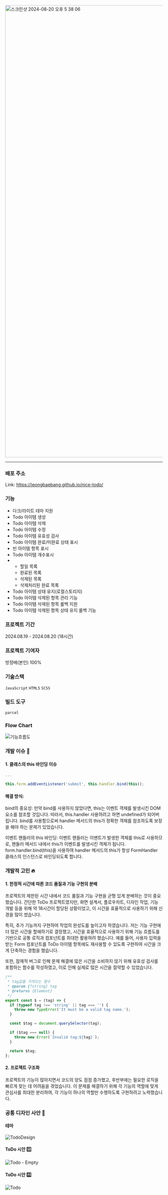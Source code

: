<img width="1440" alt="스크린샷 2024-08-20 오후 5 38 06" src="https://github.com/user-attachments/assets/16730914-1cd6-4ebd-9b80-7eee0e197fc2">

---

### 배포 주소

Link: https://jeongbaebang.github.io/nice-todo/

### 기능

- 다크/라이트 테마 지원
- Todo 아이템 생성
- Todo 아이템 삭제
- Todo 아이템 수정
- Todo 아이템 유효성 검사
- Todo 아이템 완료/미완료 상태 표시
- 빈 아이템 항목 표시
- Todo 아이템 개수표시
- - 할일 목록
  - 완료된 목록
  - 삭제된 목록
  - 삭제처리된 완료 목록
- Todo 아이템 상태 유지(로컬스토리지)
- Todo 아이템 삭제된 항목 관리 기능
- Todo 아이템 삭제된 항목 롤백 지원
- Todo 아이템 삭제된 항목 상태 유지 롤백 기능

### 프로젝트 기간

2024.08.19 - 2024.08.20 (18시간)

### 프로젝트 기여자

방정배(본인) 100%

### 기술스택

`JavaScript` `HTML5` `SCSS`

### 빌드 도구

`parcel`

### Flow Chart

![기능흐름도](https://github.com/user-attachments/assets/6a204ba7-af44-4f59-92d6-9078738ffa41)

### 개발 이슈 🤨

#### 1. 클래스의 this 바인딩 이슈

```js
...

this.form.addEventListener('submit', this.handler.bind(this));
```

#### 해결 방식:

bind의 중요성: 만약 bind를 사용하지 않았다면, this는 이벤트 객체를 발생시킨 DOM 요소를 참조할 것입니다.
따라서, this.handler 사용하려고 하면 undefined가 되어버립니다. bind를 사용함으로써 handler 메서드의 this가 정확한 객체를 참조하도록 보장을 해야 하는 문제가 있었습니다.

이벤트 핸들러의 this 바인딩: 이벤트 핸들러는 이벤트가 발생한 객체를 this로 사용하므로, 핸들러 메서드 내에서 this가 이벤트를 발생시킨 객체가 됩니다.
form.handler.bind(this)을 사용하여 handler 메서드의 this가 항상 FormHandler 클래스의 인스턴스로 바인딩되도록 합니다.

### 개발적 고민 🔥

#### 1. 한정적 시간에 따른 코드 품질과 기능 구현의 분배

프로젝트의 제한된 시간 내에서 코드 품질과 기능 구현을 균형 있게 분배하는 것이 중요했습니다.
간단한 ToDo 프로젝트였지만, 화면 설계서, 플로우차트, 디자인 작업, 기능 개발 등을 위해 약 18시간이 할당된 상황이었고, 이 시간을 효율적으로 사용하기 위해 신경을 많이 썼습니다.

특히, 추가 기능까지 구현하여 작업의 완성도를 높이고자 하였습니다. 저는 기능 구현에 더 많은 시간을 할애하기로 결정했고,
시간을 효율적으로 사용하기 위해 기능 흐름도를 기반으로 공통 로직과 컴포넌트를 최대한 활용하려 했습니다.
예를 들어, 사용자 입력을 받는 Form 컴포넌트를 ToDo 아이템 항목에도 재사용할 수 있도록 구현하여 시간을 크게 단축하는 경험을 했습니다.

또한, 잠재적 버그로 인해 문제 해결에 많은 시간을 소비하지 않기 위해 유효성 검사를 포함하는 함수를 작성하였고, 이로 인해 실제로 많은 시간을 절약할 수 있었습니다.

```js
/**
 * tag값을 가져오는 함수
 * @param {?string} tag
 * @returns {Element}
 */
export const $ = (tag) => {
  if (typeof tag !== 'string' || tag === '') {
    throw new TypeError('It must be a valid tag name.');
  }

  const $tag = document.querySelector(tag);

  if ($tag === null) {
    throw new Error(`Invalid tag:${tag}`);
  }

  return $tag;
};
```

#### 2. 프로젝트 구조화

프로젝트의 기능이 많아지면서 코드의 양도 점점 증가했고, 후반부에는 필요한 로직을 빠르게 찾는 데 어려움을 겪었습니다.
이 문제를 해결하기 위해 각 기능의 역할에 맞게 관심사를 최대한 분리하여, 각 기능이 하나의 역할만 수행하도록 구현하려고 노력했습니다.

### 공통 디자인 사안 🎨

#### 테마

![TodoDesign](https://github.com/user-attachments/assets/e8c80489-b0d6-47a1-871a-66ceec011b8f)<br/>

#### ToDo 시안 1️⃣

![Todo - Empty](https://github.com/user-attachments/assets/30fe44af-00ac-4ff3-987c-3961af2d4842)<br/>

#### ToDo 시안 2️⃣

![Todo](https://github.com/user-attachments/assets/c5b4a0f3-5324-4c9a-901a-465bef689456)<br/>

<br/><br/>
